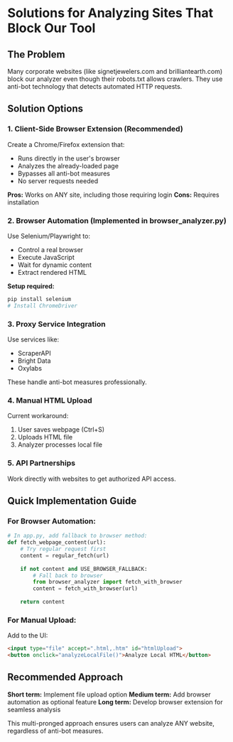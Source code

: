 # Solutions for Analyzing Sites That Block Our Tool

## The Problem
Many corporate websites (like signetjewelers.com and brilliantearth.com) block our analyzer even though their robots.txt allows crawlers. They use anti-bot technology that detects automated HTTP requests.

## Solution Options

### 1. **Client-Side Browser Extension** (Recommended)
Create a Chrome/Firefox extension that:
- Runs directly in the user's browser
- Analyzes the already-loaded page
- Bypasses all anti-bot measures
- No server requests needed

**Pros:** Works on ANY site, including those requiring login
**Cons:** Requires installation

### 2. **Browser Automation** (Implemented in browser_analyzer.py)
Use Selenium/Playwright to:
- Control a real browser
- Execute JavaScript
- Wait for dynamic content
- Extract rendered HTML

**Setup required:**
```bash
pip install selenium
# Install ChromeDriver
```

### 3. **Proxy Service Integration**
Use services like:
- ScraperAPI
- Bright Data
- Oxylabs

These handle anti-bot measures professionally.

### 4. **Manual HTML Upload**
Current workaround:
1. User saves webpage (Ctrl+S)
2. Uploads HTML file
3. Analyzer processes local file

### 5. **API Partnerships**
Work directly with websites to get authorized API access.

## Quick Implementation Guide

### For Browser Automation:
```python
# In app.py, add fallback to browser method:
def fetch_webpage_content(url):
    # Try regular request first
    content = regular_fetch(url)
    
    if not content and USE_BROWSER_FALLBACK:
        # Fall back to browser
        from browser_analyzer import fetch_with_browser
        content = fetch_with_browser(url)
    
    return content
```

### For Manual Upload:
Add to the UI:
```html
<input type="file" accept=".html,.htm" id="htmlUpload">
<button onclick="analyzeLocalFile()">Analyze Local HTML</button>
```

## Recommended Approach

**Short term:** Implement file upload option
**Medium term:** Add browser automation as optional feature
**Long term:** Develop browser extension for seamless analysis

This multi-pronged approach ensures users can analyze ANY website, regardless of anti-bot measures.
